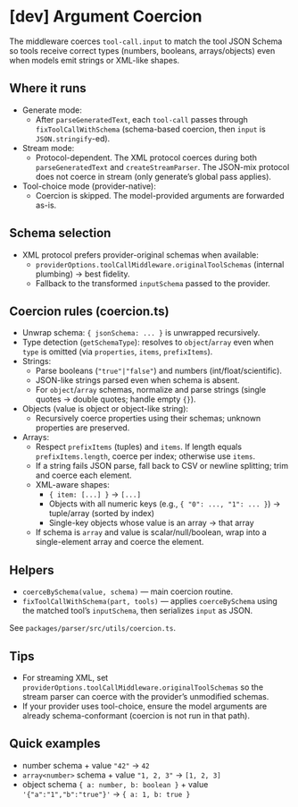 # [dev] Argument Coercion

The middleware coerces `tool-call.input` to match the tool JSON Schema so tools receive correct types (numbers, booleans, arrays/objects) even when models emit strings or XML-like shapes.

## Where it runs

- Generate mode:
  - After `parseGeneratedText`, each `tool-call` passes through `fixToolCallWithSchema` (schema-based coercion, then `input` is `JSON.stringify`-ed).
- Stream mode:
  - Protocol-dependent. The XML protocol coerces during both `parseGeneratedText` and `createStreamParser`. The JSON-mix protocol does not coerce in stream (only generate’s global pass applies).
- Tool-choice mode (provider-native):
  - Coercion is skipped. The model-provided arguments are forwarded as-is.

## Schema selection

- XML protocol prefers provider-original schemas when available:
  - `providerOptions.toolCallMiddleware.originalToolSchemas` (internal plumbing) → best fidelity.
  - Fallback to the transformed `inputSchema` passed to the provider.

## Coercion rules (coercion.ts)

- Unwrap schema: `{ jsonSchema: ... }` is unwrapped recursively.
- Type detection (`getSchemaType`): resolves to `object`/`array` even when `type` is omitted (via `properties`, `items`, `prefixItems`).
- Strings:
  - Parse booleans (`"true"|"false"`) and numbers (int/float/scientific).
  - JSON-like strings parsed even when schema is absent.
  - For `object`/`array` schemas, normalize and parse strings (single quotes → double quotes; handle empty `{}`).
- Objects (value is object or object-like string):
  - Recursively coerce properties using their schemas; unknown properties are preserved.
- Arrays:
  - Respect `prefixItems` (tuples) and `items`. If length equals `prefixItems.length`, coerce per index; otherwise use `items`.
  - If a string fails JSON parse, fall back to CSV or newline splitting; trim and coerce each element.
  - XML-aware shapes:
    - `{ item: [...] }` → `[...]`
    - Objects with all numeric keys (e.g., `{ "0": ..., "1": ... }`) → tuple/array (sorted by index)
    - Single-key objects whose value is an array → that array
  - If schema is `array` and value is scalar/null/boolean, wrap into a single-element array and coerce the element.

## Helpers

- `coerceBySchema(value, schema)` — main coercion routine.
- `fixToolCallWithSchema(part, tools)` — applies `coerceBySchema` using the matched tool’s `inputSchema`, then serializes `input` as JSON.

See `packages/parser/src/utils/coercion.ts`.

## Tips

- For streaming XML, set `providerOptions.toolCallMiddleware.originalToolSchemas` so the stream parser can coerce with the provider’s unmodified schemas.
- If your provider uses tool-choice, ensure the model arguments are already schema-conformant (coercion is not run in that path).

## Quick examples

- number schema + value `"42"` → `42`
- `array<number>` schema + value `"1, 2, 3"` → `[1, 2, 3]`
- object schema `{ a: number, b: boolean }` + value `'{"a":"1","b":"true"}'` → `{ a: 1, b: true }`
